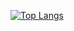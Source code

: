 [![Top Langs](https://github-readme-stats.vercel.app/api/top-langs/?username=eugener3)](https://github.com/anuraghazra/github-readme-stats)
